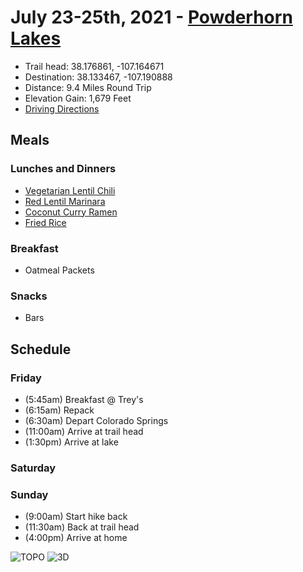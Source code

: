 # July 23-25th, 2021 - [Powderhorn Lakes](https://www.alltrails.com/trail/us/colorado/powderhorn-lakes--2)
- Trail head: 38.176861, -107.164671
- Destination: 38.133467, -107.190888
- Distance: 9.4 Miles Round Trip
- Elevation Gain: 1,679 Feet
- [Driving Directions](https://www.google.com/maps/dir/508+Pluto+Drive,+Colorado+Springs,+CO/38.17678,-107.16505/@38.8211372,-106.5511684,9z/data=!3m1!4b1!4m12!4m11!1m5!1m1!1s0x87135ae08b43feab:0xad8f3149cc2364bd!2m2!1d-104.8702037!2d38.8218328!1m0!2m3!6e0!7e2!8j1598682600)

## Meals

### Lunches and Dinners
- [Vegetarian Lentil Chili](https://www.rei.com/blog/camp/backpacking-vegetarian-lentil-chili-recipe)
- [Red Lentil Marinara](https://www.rei.com/blog/camp/backpacking-recipes-red-lentil-marinara)
- [Coconut Curry Ramen](https://www.rei.com/blog/camp/backpacking-recipe-coconut-curry-ramen)
- [Fried Rice](https://www.rei.com/blog/camp/backpacking-recipe-fried-rice)

### Breakfast
- Oatmeal Packets

### Snacks
- Bars

## Schedule

### Friday
- (5:45am) Breakfast @ Trey's
- (6:15am) Repack
- (6:30am) Depart Colorado Springs
- (11:00am) Arrive at trail head
- (1:30pm) Arrive at lake

### Saturday

### Sunday
- (9:00am) Start hike back
- (11:30am) Back at trail head
- (4:00pm) Arrive at home

![TOPO](./TOPO.png)
![3D](./3D.png)

